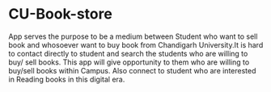 # CU-Book-store
App serves the purpose to be a medium between Student who want to sell book and whosoever want to buy book from Chandigarh University.It is hard to contact directly to student and search the students who are willing to buy/ sell books.  This app will give opportunity to them who are willing to buy/sell books within Campus.  Also connect to student who are interested in Reading books in this digital era.
